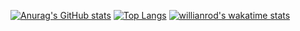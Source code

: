 [![Anurag's GitHub stats](https://github-readme-stats.vercel.app/api?username=I-ad&theme=github_dark)](https://github.com/anuraghazra/github-readme-stats)
[![Top Langs](https://github-readme-stats.vercel.app/api/top-langs/?username=I-ad&theme=github_dark&layout=compact)](https://github.com/anuraghazra/github-readme-stats)
[![willianrod's wakatime stats](https://github-readme-stats.vercel.app/api/wakatime?username=ayad&theme=github_dark)](https://github.com/anuraghazra/github-readme-stats)



